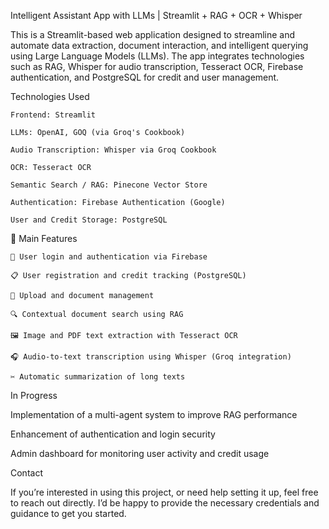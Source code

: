 Intelligent Assistant App with LLMs | Streamlit + RAG + OCR + Whisper

This is a Streamlit-based web application designed to streamline and automate data extraction, document interaction, 
and intelligent querying using Large Language Models (LLMs). The app integrates technologies such as RAG, Whisper for audio transcription, 
Tesseract OCR, Firebase authentication, and PostgreSQL for credit and user management.

Technologies Used

    Frontend: Streamlit

    LLMs: OpenAI, GOQ (via Groq's Cookbook)

    Audio Transcription: Whisper via Groq Cookbook

    OCR: Tesseract OCR

    Semantic Search / RAG: Pinecone Vector Store

    Authentication: Firebase Authentication (Google)

    User and Credit Storage: PostgreSQL

🧠 Main Features

    🔐 User login and authentication via Firebase

    📋 User registration and credit tracking (PostgreSQL)

    📂 Upload and document management

    🔍 Contextual document search using RAG

    🖼️ Image and PDF text extraction with Tesseract OCR

    🎧 Audio-to-text transcription using Whisper (Groq integration)

    ✂️ Automatic summarization of long texts

In Progress

Implementation of a multi-agent system to improve RAG performance

Enhancement of authentication and login security

Admin dashboard for monitoring user activity and credit usage

Contact

If you’re interested in using this project, or need help setting it up, feel free to reach out directly. 
I’d be happy to provide the necessary credentials and guidance to get you started.
